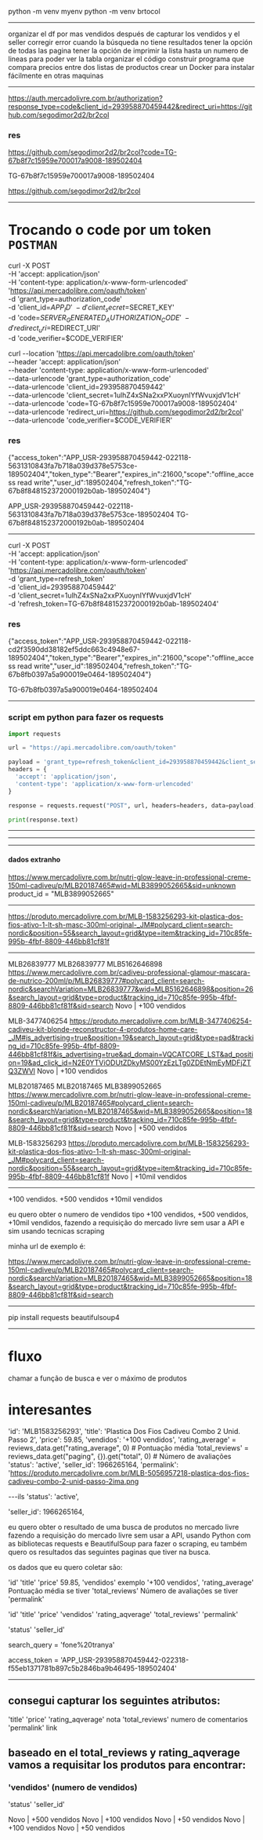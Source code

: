 


python -m venv myenv
python -m venv brtocol

---

organizar el df por mas vendidos después de capturar los vendidos y el seller
corregir error cuando la búsqueda no tiene resultados
tener la opción de todas las pagina
tener la opción de imprimir la lista hasta un numero de lineas para poder ver la tabla
organizar el código
construir programa que compara precios entre dos listas de productos
crear un Docker para instalar fácilmente en otras maquinas

---

https://auth.mercadolivre.com.br/authorization?response_type=code&client_id=293958870459442&redirect_uri=https://github.com/segodimor2d2/br2col


### res

https://github.com/segodimor2d2/br2col?code=TG-67b8f7c15959e700017a9008-189502404

TG-67b8f7c15959e700017a9008-189502404

https://github.com/segodimor2d2/br2col


---

# Trocando o code por um token `POSTMAN`

curl -X POST \
-H 'accept: application/json' \
-H 'content-type: application/x-www-form-urlencoded' \
'https://api.mercadolibre.com/oauth/token' \
-d 'grant_type=authorization_code' \
-d 'client_id=$APP_ID' \
-d 'client_secret=$SECRET_KEY' \
-d 'code=$SERVER_GENERATED_AUTHORIZATION_CODE' \
-d 'redirect_uri=$REDIRECT_URI' \
-d 'code_verifier=$CODE_VERIFIER' 

curl --location 'https://api.mercadolibre.com/oauth/token' \
--header 'accept: application/json' \
--header 'content-type: application/x-www-form-urlencoded' \
--data-urlencode 'grant_type=authorization_code' \
--data-urlencode 'client_id=293958870459442' \
--data-urlencode 'client_secret=1ulhZ4xSNa2xxPXuoynIYfWvuxjdV1cH' \
--data-urlencode 'code=TG-67b8f7c15959e700017a9008-189502404' \
--data-urlencode 'redirect_uri=https://github.com/segodimor2d2/br2col' \
--data-urlencode 'code_verifier=$CODE_VERIFIER'

### res
{"access_token":"APP_USR-293958870459442-022118-5631310843fa7b718a039d378e5753ce-189502404","token_type":"Bearer","expires_in":21600,"scope":"offline_access read write","user_id":189502404,"refresh_token":"TG-67b8f848152372000192b0ab-189502404"}

APP_USR-293958870459442-022118-5631310843fa7b718a039d378e5753ce-189502404
TG-67b8f848152372000192b0ab-189502404




---

curl -X POST \
-H 'accept: application/json' \
-H 'content-type: application/x-www-form-urlencoded' \
'https://api.mercadolibre.com/oauth/token' \
-d 'grant_type=refresh_token' \
-d 'client_id=293958870459442' \
-d 'client_secret=1ulhZ4xSNa2xxPXuoynIYfWvuxjdV1cH' \
-d 'refresh_token=TG-67b8f848152372000192b0ab-189502404'

### res
{"access_token":"APP_USR-293958870459442-022118-cd2f3590dd38182ef5ddc663c4948e67-189502404","token_type":"Bearer","expires_in":21600,"scope":"offline_access read write","user_id":189502404,"refresh_token":"TG-67b8fb0397a5a900019e0464-189502404"}

TG-67b8fb0397a5a900019e0464-189502404



---
### script em python para fazer os requests

```python
import requests

url = "https://api.mercadolibre.com/oauth/token"

payload = 'grant_type=refresh_token&client_id=293958870459442&client_secret=1ulhZ4xSNa2xxPXuoynIYfWvuxjdV1cH&refresh_token=TG-67b8f848152372000192b0ab-189502404'
headers = {
  'accept': 'application/json',
  'content-type': 'application/x-www-form-urlencoded'
}

response = requests.request("POST", url, headers=headers, data=payload)

print(response.text)

```


---


---


---
#### dados extranho
https://www.mercadolivre.com.br/nutri-glow-leave-in-professional-creme-150ml-cadiveu/p/MLB20187465#wid=MLB3899052665&sid=unknown
product_id = "MLB3899052665"

---
https://produto.mercadolivre.com.br/MLB-1583256293-kit-plastica-dos-fios-ativo-1-lt-sh-masc-300ml-original-_JM#polycard_client=search-nordic&position=55&search_layout=grid&type=item&tracking_id=710c85fe-995b-4fbf-8809-446bb81cf81f


---

MLB26839777
MLB26839777
MLB5162646898
https://www.mercadolivre.com.br/cadiveu-professional-glamour-mascara-de-nutrico-200ml/p/MLB26839777#polycard_client=search-nordic&searchVariation=MLB26839777&wid=MLB5162646898&position=26&search_layout=grid&type=product&tracking_id=710c85fe-995b-4fbf-8809-446bb81cf81f&sid=search
Novo  |  +100 vendidos

MLB-3477406254
https://produto.mercadolivre.com.br/MLB-3477406254-cadiveu-kit-blonde-reconstructor-4-produtos-home-care-_JM#is_advertising=true&position=19&search_layout=grid&type=pad&tracking_id=710c85fe-995b-4fbf-8809-446bb81cf81f&is_advertising=true&ad_domain=VQCATCORE_LST&ad_position=19&ad_click_id=N2E0YTViODUtZDkyMS00YzEzLTg0ZDEtNmEyMDFjZTQ3ZWVl
Novo  |  +100 vendidos

MLB20187465
MLB20187465
MLB3899052665
https://www.mercadolivre.com.br/nutri-glow-leave-in-professional-creme-150ml-cadiveu/p/MLB20187465#polycard_client=search-nordic&searchVariation=MLB20187465&wid=MLB3899052665&position=18&search_layout=grid&type=product&tracking_id=710c85fe-995b-4fbf-8809-446bb81cf81f&sid=search
Novo  |  +500 vendidos

MLB-1583256293
https://produto.mercadolivre.com.br/MLB-1583256293-kit-plastica-dos-fios-ativo-1-lt-sh-masc-300ml-original-_JM#polycard_client=search-nordic&position=55&search_layout=grid&type=item&tracking_id=710c85fe-995b-4fbf-8809-446bb81cf81f
Novo  |  +10mil vendidos


---

+100 vendidos.
+500 vendidos
+10mil vendidos

eu quero obter o numero de vendidos tipo +100 vendidos, +500 vendidos, +10mil vendidos, fazendo a requisição do mercado livre sem usar a API e sim usando tecnicas scraping 

minha url de exemplo é:

https://www.mercadolivre.com.br/nutri-glow-leave-in-professional-creme-150ml-cadiveu/p/MLB20187465#polycard_client=search-nordic&searchVariation=MLB20187465&wid=MLB3899052665&position=18&search_layout=grid&type=product&tracking_id=710c85fe-995b-4fbf-8809-446bb81cf81f&sid=search

---

pip install requests beautifulsoup4

---

# fluxo

chamar a função de busca e ver o máximo de produtos




# interesantes

'id': 'MLB1583256293',
'title': 'Plastica Dos Fios Cadiveu Combo 2 Unid. Passo 2',
'price': 59.85,
'vendidos': '+100 vendidos',
'rating_average' = reviews_data.get("rating_average", 0)  # Pontuação média
'total_reviews' = reviews_data.get("paging", {}).get("total", 0)  # Número de avaliações
'status': 'active',
'seller_id': 1966265164,
'permalink': 'https://produto.mercadolivre.com.br/MLB-5056957218-plastica-dos-fios-cadiveu-combo-2-unid-passo-2ima.png

---ils
'status': 'active',


'seller_id': 1966265164,


eu quero obter o resultado de uma busca de produtos no mercado livre fazendo a requisição do mercado livre sem usar a API, usando Python com as bibliotecas requests e BeautifulSoup para fazer o scraping, eu também quero os resultados das seguintes paginas que tiver na busca.

os dados que eu quero coletar são:

'id'
'title'
'price' 59.85,
'vendidos' exemplo '+100 vendidos',
'rating_average' Pontuação média se tiver
'total_reviews' Número de avaliações se tiver
'permalink'


'id'
'title'
'price'
'vendidos'
'rating_aqverage'
'total_reviews'
'permalink'

'status'
'seller_id'



search_query = 'fone%20tranya'

access_token = 'APP_USR-293958870459442-022318-f55eb1371781b897c5b2846ba9b46495-189502404'

---

## consegui capturar los seguintes atributos:

'title'
'price'
'rating_aqverage' nota
'total_reviews' numero de comentarios
'permalink' link

## baseado en el total_reviews y rating_aqverage vamos a requisitar los produtos para encontrar:

### 'vendidos' (numero de vendidos)

'status'
'seller_id'


Novo  |  +500 vendidos
Novo  |  +100 vendidos
Novo  |  +50 vendidos
Novo  |  +100 vendidos
Novo  |  +50 vendidos











